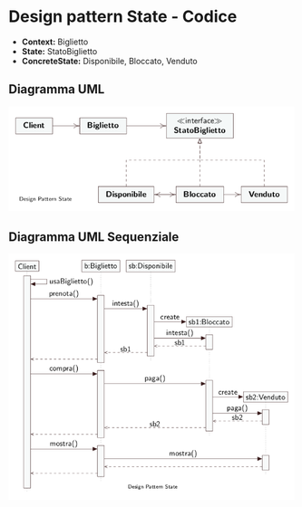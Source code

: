 # Design pattern State - Codice 

* **Context:** Biglietto
* **State:** StatoBiglietto
* **ConcreteState:** Disponibile, Bloccato, Venduto

## Diagramma UML

<p align="center">
    <img src="./img/UML.png">
</p>

## Diagramma UML Sequenziale

<p align="center">
    <img src="./img/UMLSequenza.png">
</p>